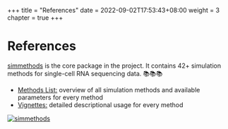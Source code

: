 +++
title = "References"
date = 2022-09-02T17:53:43+08:00
weight = 3
chapter = true
+++

# References

[simmethods](https://github.com/duohongrui/simmethods) is the core package in the project. It contains 42+ simulation methods for single-cell RNA sequencing data. 📚📚📚

- [Methods List:](/references/1-methods_list) overview of all simulation methods and available parameters for every method
- [Vignettes:](/references/methods) detailed descriptional usage for every method


[![simmethods](/images/simmethods_logo.png?width=300px&height=360px&classes=zoom)](https://github.com/duohongrui/simmethods)